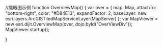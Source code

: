 //鹰眼图示例 
function OverviewMap() {
    var over = {
            map: Map,
            attachTo: "bottom-right",
            color: "#D84E13",
            expandFactor: 2,
            baseLayer: new esri.layers.ArcGISTiledMapServiceLayer(MapServer)
    };
    var MapViewer = new esri.dijit.OverviewMap(over, dojo.byId("OverViewDiv"));
    MapViewer.startup();

}
